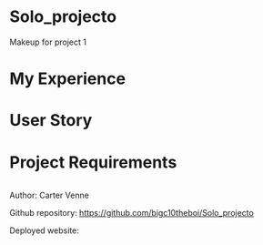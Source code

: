 # Solo_projecto
Makeup for project 1

# My Experience


# User Story


# Project Requirements


######
Author: Carter Venne

Github repository: https://github.com/bigc10theboi/Solo_projecto

Deployed website: